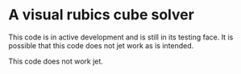 # A visual rubics cube solver

This code is in active development and is still in its testing face. 
It is possible that this code does not jet work as is intended. 

This code does not work jet.
